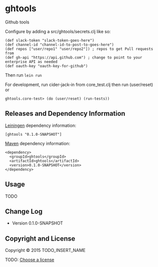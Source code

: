 # ghtools

Github tools

Configure by adding a src/ghtools/secrets.clj like so:

```(ns ghtools.secrets)
(def slack-token "slack-token-goes-here")
(def channel-id "channel-id-to-post-to-goes-here")
(def repos ["user/repo1" "user/repo2"]) ; repos to get Pull requests from
(def gh-api "https://api.github.com") ; change to point to your enterprise API as needed
(def oauth-key "oauth-key-for-github")
```

Then run `lein run`

For development, run cider-jack-in from core_test.clj
then run (user/reset)
or
```
ghtools.core-test> (do (user/reset) (run-tests))
```

## Releases and Dependency Information


[Leiningen] dependency information:

    [ghtools "0.1.0-SNAPSHOT"]

[Maven] dependency information:

    <dependency>
      <groupId>ghtools</groupId>
      <artifactId>ghtools</artifactId>
      <version>0.1.0-SNAPSHOT</version>
    </dependency>

[Leiningen]: http://leiningen.org/
[Maven]: http://maven.apache.org/

## Usage

TODO



## Change Log

* Version 0.1.0-SNAPSHOT



## Copyright and License

Copyright © 2015 TODO_INSERT_NAME

TODO: [Choose a license](http://choosealicense.com/)

